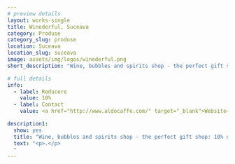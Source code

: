 ```yaml
---
# preview details
layout: works-single
title: Winederful, Suceava
category: Produse
category_slug: produse
location: Suceava
location_slug: suceava
image: assets/img/logos/winederful.png
short_description: "Wine, bubbles and spirits shop - the perfect gift shop: 10% discount la toate produsele achiziționate din magazin"

# full details
info:
  - label: Reducere
    value: 10% 
  - label: Contact
    value: <a href="http://www.aldocaffe.com/" target="_blank">Website</a>

description1:
  show: yes
  title: "Wine, bubbles and spirits shop - the perfect gift shop: 10% discount la toate produsele achiziționate din magazin"
  text: "<p>.</p>
  "
---
```

 